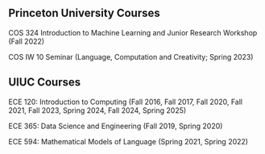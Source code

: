 ## Princeton University Courses
COS 324 Introduction to Machine Learning and Junior Research Workshop (Fall 2022)

COS IW 10 Seminar (Language, Computation and Creativity; Spring 2023)

## UIUC Courses
ECE 120: Introduction to Computing (Fall 2016, Fall 2017, Fall 2020, Fall 2021, Fall 2023, Spring 2024, Fall 2024,  Spring  2025)

ECE 365: Data Science and Engineering (Fall 2019, Spring 2020)

ECE 594: Mathematical Models of Language (Spring 2021, Spring 2022)
